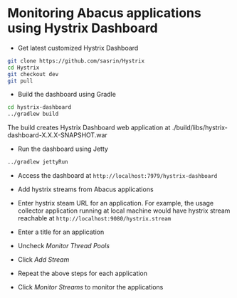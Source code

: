 Monitoring Abacus applications using Hystrix Dashboard
===

* Get latest customized Hystrix Dashboard

```bash
git clone https://github.com/sasrin/Hystrix
cd Hystrix
git checkout dev
git pull
```

* Build the dashboard using Gradle

```bash
cd hystrix-dashboard
../gradlew build
```

The build creates Hystrix Dashboard web application at ./build/libs/hystrix-dashboard-X.X.X-SNAPSHOT.war

* Run the dashboard using Jetty

```bash
../gradlew jettyRun
```

* Access the dashboard at `http://localhost:7979/hystrix-dashboard`

* Add hystrix streams from Abacus applications

 * Enter hystrix steam URL for an application. For example, the usage collector application running at local machine would have hystrix stream reachable at `http://localhost:9080/hystrix.stream`
 * Enter a title for an application
 * Uncheck *Monitor Thread Pools*
 * Click *Add Stream*
 * Repeat the above steps for each application

* Click *Monitor Streams* to monitor the applications
